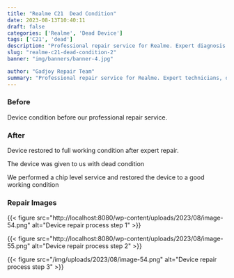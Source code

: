 ```yaml
---
title: "Realme C21  Dead Condition"
date: 2023-08-13T10:40:11
draft: false
categories: ['Realme', 'Dead Device']
tags: ['C21', 'dead']
description: "Professional repair service for Realme. Expert diagnosis and quality repairs in Bangalore."
slug: "realme-c21-dead-condition-2"
banner: "img/banners/banner-4.jpg"

author: "Gadjoy Repair Team"
summary: "Professional repair service for Realme. Expert technicians, quality parts, warranty included."
---
```


### Before

Device condition before our professional repair service.

### After

Device restored to full working condition after expert repair.

The device was given to us with dead condition

We performed a chip level service and restored the device to a good working condition

### Repair Images

{{< figure src="http://localhost:8080/wp-content/uploads/2023/08/image-54.png" alt="Device repair process step 1" >}}

{{< figure src="http://localhost:8080/wp-content/uploads/2023/08/image-55.png" alt="Device repair process step 2" >}}

{{< figure src="/img/uploads/2023/08/image-54.png" alt="Device repair process step 3" >}}


